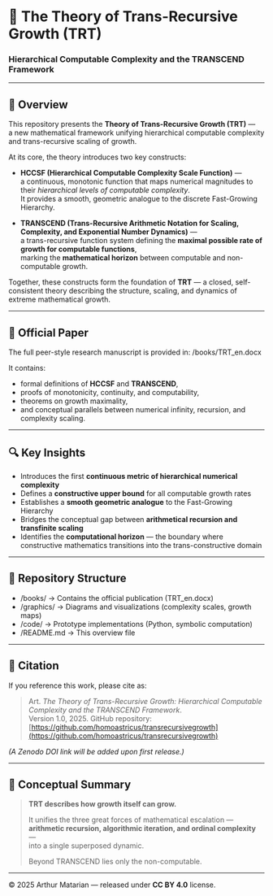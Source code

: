 # 🧠 The Theory of Trans-Recursive Growth (TRT)

### **Hierarchical Computable Complexity and the TRANSCEND Framework**

---

## 📘 Overview

This repository presents the **Theory of Trans-Recursive Growth (TRT)** —  
a new mathematical framework unifying hierarchical computable complexity and trans-recursive scaling of growth.

At its core, the theory introduces two key constructs:

- **HCCSF (Hierarchical Computable Complexity Scale Function)** —  
  a continuous, monotonic function that maps numerical magnitudes to their *hierarchical levels of computable complexity*.  
  It provides a smooth, geometric analogue to the discrete Fast-Growing Hierarchy.

- **TRANSCEND (Trans-Recursive Arithmetic Notation for Scaling, Complexity, and Exponential Number Dynamics)** —  
  a trans-recursive function system defining the **maximal possible rate of growth for computable functions**,  
  marking the **mathematical horizon** between computable and non-computable growth.

Together, these constructs form the foundation of **TRT** — a closed, self-consistent theory describing the structure, scaling, and dynamics of extreme mathematical growth.

---

## 📄 Official Paper

The full peer-style research manuscript is provided in: /books/TRT_en.docx


It contains:
- formal definitions of **HCCSF** and **TRANSCEND**,  
- proofs of monotonicity, continuity, and computability,  
- theorems on growth maximality,  
- and conceptual parallels between numerical infinity, recursion, and complexity scaling.

---

## 🔍 Key Insights

- Introduces the first **continuous metric of hierarchical numerical complexity**  
- Defines a **constructive upper bound** for all computable growth rates  
- Establishes a **smooth geometric analogue** to the Fast-Growing Hierarchy  
- Bridges the conceptual gap between **arithmetical recursion and transfinite scaling**  
- Identifies the **computational horizon** — the boundary where constructive mathematics transitions into the trans-constructive domain

---

## 🧩 Repository Structure

- /books/ → Contains the official publication (TRT_en.docx)
- /graphics/ → Diagrams and visualizations (complexity scales, growth maps)
- /code/ → Prototype implementations (Python, symbolic computation)
- /README.md → This overview file

---

## 🧮 Citation

If you reference this work, please cite as:

> Art. *The Theory of Trans-Recursive Growth: Hierarchical Computable Complexity and the TRANSCEND Framework*.  
> Version 1.0, 2025. GitHub repository: [https://github.com/homoastricus/transrecursivegrowth](https://github.com/homoastricus/transrecursivegrowth)

*(A Zenodo DOI link will be added upon first release.)*

---

## 🌌 Conceptual Summary

> **TRT describes how growth itself can grow.**  
>  
> It unifies the three great forces of mathematical escalation —  
> **arithmetic recursion, algorithmic iteration, and ordinal complexity** —  
> into a single superposed dynamic.  
>  
> Beyond TRANSCEND lies only the non-computable.

---

© 2025 Arthur Matarian — released under **CC BY 4.0** license.


